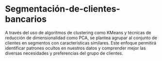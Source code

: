 # Segmentación-de-clientes-bancarios
A través del uso de algoritmos de clustering como KMeans y técnicas de reducción de dimensionalidad como PCA, se plantea agrupar al conjunto de clientes en segmentos con características similares. 
Este enfoque permitirá identificar patrones ocultos en nuestros datos y comprender mejor las diversas necesidades y preferencias del grupo de clientes.
